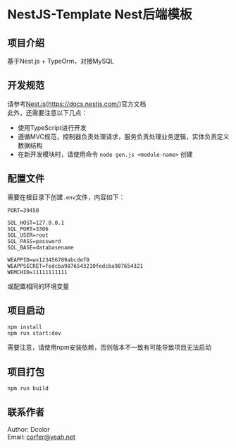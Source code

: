 # NestJS-Template Nest后端模板

## 项目介绍
基于Nest.js + TypeOrm，对接MySQL

## 开发规范
请参考[Nest.js](https://docs.nestjs.com/)(https://docs.nestjs.com/)官方文档  
此外，还需要注意以下几点：
- 使用TypeScript进行开发
- 遵循MVC规范，控制器负责处理请求，服务负责处理业务逻辑，实体负责定义数据结构
- 在新开发模块时，请使用命令 `node gen.js <module-name>` 创建

## 配置文件
需要在根目录下创建`.env`文件，内容如下：
```
PORT=39450

SQL_HOST=127.0.0.1
SQL_PORT=3306
SQL_USER=root
SQL_PASS=password
SQL_BASE=databasename

WEAPPID=wx123456789abcdef0
WEAPPSECRET=fedcba9876543210fedcba987654321
WEMCHID=11111111111
```
或配置相同的环境变量

## 项目启动
```
npm install
npm run start:dev
```
需要注意，请使用npm安装依赖，否则版本不一致有可能导致项目无法启动

## 项目打包
```
npm run build
```

## 联系作者
Author: Dcolor  
Email: corfer@yeah.net  
